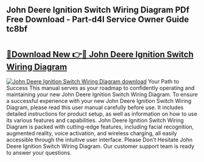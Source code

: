 ## John Deere Ignition Switch Wiring Diagram PDf Free Download - Part-d4I Service Owner Guide tc8bf

# <h2><a href="http://dfjzkkf.blite.top/?on=John+Deere+Ignition+Switch+Wiring+Diagram">🔗Download New 👉🔴 John Deere Ignition Switch Wiring Diagram</a></h2>

[![John Deere Ignition Switch Wiring Diagram download](https://i.imgur.com/lujVjoI.png)](http://dfjzkkf.blite.top/?on=John+Deere+Ignition+Switch+Wiring+Diagram)
Your Path to Success This manual serves as your roadmap to confidently operating and maintaining your new John Deere Ignition Switch Wiring Diagram. To ensure a successful experience with your new John Deere Ignition Switch Wiring Diagram, please read this user manual carefully before use. It includes detailed instructions for product setup, as well as information on how to use its various features and capabilities. John Deere Ignition Switch Wiring Diagram is packed with cutting-edge features, including facial recognition, augmented reality, voice activation, and wireless charging, all easily accessible through the intuitive user interface. Please Don't Hesitate John Deere Ignition Switch Wiring Diagram. Our customer support team is ready to answer your questions.
